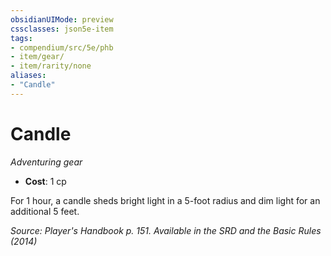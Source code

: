```yaml
---
obsidianUIMode: preview
cssclasses: json5e-item
tags:
- compendium/src/5e/phb
- item/gear/
- item/rarity/none
aliases: 
- "Candle"
---
```

# Candle
*Adventuring gear*  

- **Cost**: 1 cp

For 1 hour, a candle sheds bright light in a 5-foot radius and dim light for an additional 5 feet.

*Source: Player's Handbook p. 151. Available in the <span title='Systems Reference Document (5.1)'>SRD</span> and the Basic Rules (2014)*